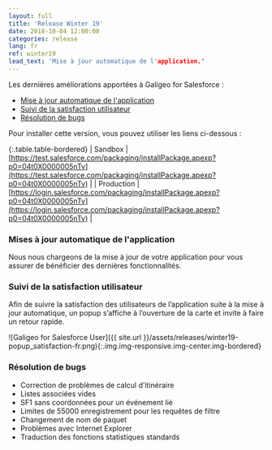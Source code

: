 ```yaml
---
layout: full
title: 'Release Winter 19'
date: 2018-10-04 12:00:00
categories: release
lang: fr
ref: winter19
lead_text: 'Mise à jour automatique de l'application.'
---
```


Les dernières améliorations apportées à Galigeo for Salesforce :

- [Mise à jour automatique de l'application](#mise-a-jour-automatique-de-lapplication)
- [Suivi de la satisfaction utilisateur](#suivi-de-la-satisfaction-utilisateur)
- [Résolution de bugs](#resolution-de-bugs)

Pour installer cette version, vous pouvez utiliser les liens ci-dessous :

{:.table.table-bordered}
| Sandbox  | [https://test.salesforce.com/packaging/installPackage.apexp?p0=04t0X0000005nTv](https://test.salesforce.com/packaging/installPackage.apexp?p0=04t0X0000005nTv) |
| Production  | [https://login.salesforce.com/packaging/installPackage.apexp?p0=04t0X0000005nTv](https://login.salesforce.com/packaging/installPackage.apexp?p0=04t0X0000005nTv) |

### Mises à jour automatique de l'application
Nous nous chargeons de la mise à jour de votre application pour vous assurer de bénéficier des dernières fonctionnalités.

### Suivi de la satisfaction utilisateur
Afin de suivre la satisfaction des utilisateurs de l’application suite à la mise à jour automatique, un popup s’affiche à l’ouverture de la carte et invite à faire un retour rapide.

![Galigeo for Salesforce User]({{ site.url }}/assets/releases/winter19-popup_satisfaction-fr.png){:.img.img-responsive.img-center.img-bordered}

### Résolution de bugs
- Correction de problèmes de calcul d'itinéraire
- Listes associées vides
- SF1 sans coordonnées pour un événement lié
- Limites de 55000 enregistrement pour les requêtes de filtre
- Changement de nom de paquet
- Problèmes avec Internet Explorer
- Traduction des fonctions statistiques standards